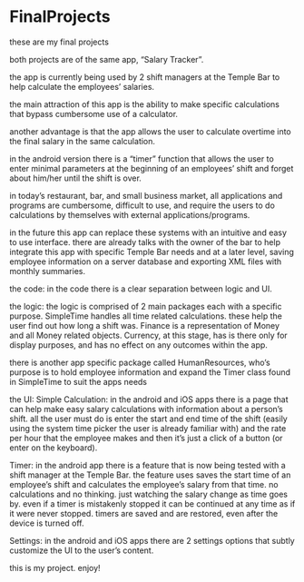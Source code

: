# FinalProjects

these are my final projects

both projects are of the same app, “Salary Tracker”.

the app is currently being used by 2 shift managers at the Temple Bar to help calculate the employees’ salaries.

the main attraction of this app is the ability to make specific calculations that bypass cumbersome use of a calculator.

another advantage is that the app allows the user to calculate overtime into the final salary in the same calculation.

in the android version there is a “timer” function that allows the user to enter minimal parameters at the beginning of an employees’ shift and forget about him/her until the shift is over.

in today’s restaurant, bar, and small business market, all applications and programs are cumbersome, difficult to use, and require the users to do calculations by themselves with external applications/programs.

in the future this app can replace these systems with an intuitive and easy to use interface. there are already talks with the owner of the bar to help integrate this app with specific Temple Bar needs and at a later level, saving employee information on a server database and exporting XML files with monthly summaries.

the code:
in the code there is a clear separation between logic and UI.

the logic:
the logic is comprised of 2 main packages each with a specific purpose. SimpleTime handles all time related calculations. these help the user find out how long a shift was. Finance is a representation of Money and all Money related objects. Currency, at this stage, has is there only for display purposes, and has no effect on any outcomes within the app.

there is another app specific package called HumanResources, who’s purpose is to hold employee information and expand the Timer class found in SimpleTime to suit the apps needs

the UI:
Simple Calculation:
in the android and iOS apps there is a page that can help make easy salary calculations with information about a person’s shift. all the user must do is enter the start and end time of the shift (easily using the system time picker the user is already familiar with) and the rate per hour that the employee makes and then it’s just a click of a button (or enter on the keyboard).

Timer:
in the android app there is a feature that is now being tested with a shift manager at the Temple Bar. the feature uses saves the start time of an employee’s shift and calculates the employee’s salary from that time. no calculations and no thinking. just watching the salary change as time goes by. even if a timer is mistakenly stopped it can be continued at any time as if it were never stopped. timers are saved and are restored, even after the device is turned off.

Settings:
in the android and iOS apps there are 2 settings options that subtly customize the UI to the user’s content.



this is my project. enjoy!



